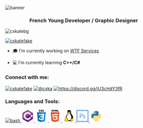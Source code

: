 ![banner](https://i.pinimg.com/originals/10/27/f8/1027f80aeabcbb74a2e698be71829e9e.gif) 

<h3 align="center">French Young Developer / Graphic Designer</h3>

<p align="left"> <img src="https://komarev.com/ghpvc/?username=cxkalebg&label=Profile%20views&color=0e75b6&style=flat" alt="cxkalebg" /> </p>

<p align="left"> <a href="https://twitter.com/cxkalefake" target="blank"><img src="https://img.shields.io/twitter/follow/cxkalefake?logo=twitter&style=for-the-badge" alt="cxkalefake" /></a> </p>

- 🎓 I’m currently working on [WTF Services](https://discord.gg/4GnKnkgKWF)

- 💻 I’m currently learning **C++/C#**

<h3 align="left">Connect with me:</h3>
<p align="left">
<a href="https://twitter.com/cxkalefake" target="blank"><img align="center" src="https://raw.githubusercontent.com/rahuldkjain/github-profile-readme-generator/master/src/images/icons/Social/twitter.svg" alt="cxkalefake" height="30" width="40" /></a>
<a href="https://www.behance.net/@cxka" target="blank"><img align="center" src="https://raw.githubusercontent.com/rahuldkjain/github-profile-readme-generator/master/src/images/icons/Social/behance.svg" alt="@cxka" height="30" width="40" /></a>
<a href="https://discord.gg/https://discord.gg/jU3cHdY3fR" target="blank"><img align="center" src="https://raw.githubusercontent.com/rahuldkjain/github-profile-readme-generator/master/src/images/icons/Social/discord.svg" alt="https://discord.gg/jU3cHdY3fR" height="30" width="40" /></a>
</p>

<h3 align="left">Languages and Tools:</h3>
<p align="left"> <a href="https://www.gnu.org/software/bash/" target="_blank" rel="noreferrer"> <img src="https://www.vectorlogo.zone/logos/gnu_bash/gnu_bash-icon.svg" alt="bash" width="40" height="40"/> </a> <a href="https://www.w3schools.com/cs/" target="_blank" rel="noreferrer"> <img src="https://raw.githubusercontent.com/devicons/devicon/master/icons/csharp/csharp-original.svg" alt="csharp" width="40" height="40"/> </a> <a href="https://www.w3schools.com/css/" target="_blank" rel="noreferrer"> <img src="https://raw.githubusercontent.com/devicons/devicon/master/icons/css3/css3-original-wordmark.svg" alt="css3" width="40" height="40"/> </a> <a href="https://www.w3.org/html/" target="_blank" rel="noreferrer"> <img src="https://raw.githubusercontent.com/devicons/devicon/master/icons/html5/html5-original-wordmark.svg" alt="html5" width="40" height="40"/> </a> <a href="https://www.linux.org/" target="_blank" rel="noreferrer"> <img src="https://raw.githubusercontent.com/devicons/devicon/master/icons/linux/linux-original.svg" alt="linux" width="40" height="40"/> </a> <a href="https://www.photoshop.com/en" target="_blank" rel="noreferrer"> <img src="https://raw.githubusercontent.com/devicons/devicon/master/icons/photoshop/photoshop-line.svg" alt="photoshop" width="40" height="40"/> </a> <a href="https://www.python.org" target="_blank" rel="noreferrer"> <img src="https://raw.githubusercontent.com/devicons/devicon/master/icons/python/python-original.svg" alt="python" width="40" height="40"/> </a> </p>
